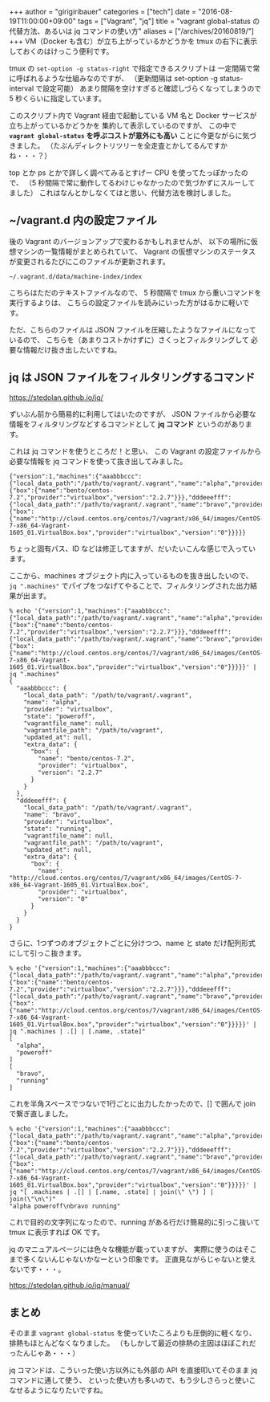 +++
author = "girigiribauer"
categories = ["tech"]
date = "2016-08-19T11:00:00+09:00"
tags = ["Vagrant", "jq"]
title = "vagrant global-status の代替方法、あるいは jq コマンドの使い方"
aliases = ["/archives/20160819/"]
+++
VM（Docker も含む）が立ち上がっているかどうかを tmux の右下に表示しておくのはけっこう便利です。

tmux の `set-option -g status-right` で指定できるスクリプトは
一定間隔で常に呼ばれるような仕組みなのですが、
（更新間隔は set-option -g status-interval で設定可能）
あまり間隔を空けすぎると確認しづらくなってしまうので 5 秒くらいに指定しています。

このスクリプト内で Vagrant 経由で起動している VM 名と Docker サービスが立ち上がっているかどうかを
集約して表示しているのですが、
この中で **`vagrant global-status` を呼ぶコストが意外にも高い** ことに今更ながらに気づきました。
（たぶんディレクトリツリーを全走査とかしてるんですかね・・・？）

top とか ps とかで詳しく調べてみるとすげー CPU を使ってたっぽかったので、
（5 秒間隔で常に動作してるわけじゃなかったので気づかずにスルーしてました）
これはなんとかしなくてはと思い、代替方法を検討しました。



## ~/vagrant.d 内の設定ファイル

後の Vagrant のバージョンアップで変わるかもしれませんが、
以下の場所に仮想マシンの一覧情報がまとめられていて、
Vagrant の仮想マシンのステータスが変更されるたびにこのファイルが更新されます。

    ~/.vagrant.d/data/machine-index/index

こちらはただのテキストファイルなので、
5 秒間隔で tmux から重いコマンドを実行するよりは、
こちらの設定ファイルを読みにいった方がはるかに軽いです。

ただ、こちらのファイルは JSON ファイルを圧縮したようなファイルになっているので、
こちらを（あまりコストかけずに）さくっとフィルタリングして
必要な情報だけ抜き出したいですね。



## jq は JSON ファイルをフィルタリングするコマンド

<https://stedolan.github.io/jq/>

ずいぶん前から簡易的に利用してはいたのですが、
JSON ファイルから必要な情報をフィルタリングなどするコマンドとして
**jq コマンド** というのがあります。

これは jq コマンドを使うところだ！と思い、
この Vagrant の設定ファイルから必要な情報を jq コマンドを使って抜き出してみました。

    {"version":1,"machines":{"aaabbbccc":{"local_data_path":"/path/to/vagrant/.vagrant","name":"alpha","provider":"virtualbox","state":"poweroff","vagrantfile_name":null,"vagrantfile_path":"/path/to/vagrant","updated_at":null,"extra_data":{"box":{"name":"bento/centos-7.2","provider":"virtualbox","version":"2.2.7"}}},"dddeeefff":{"local_data_path":"/path/to/vagrant/.vagrant","name":"bravo","provider":"virtualbox","state":"running","vagrantfile_name":null,"vagrantfile_path":"/path/to/vagrant","updated_at":null,"extra_data":{"box":{"name":"http://cloud.centos.org/centos/7/vagrant/x86_64/images/CentOS-7-x86_64-Vagrant-1605_01.VirtualBox.box","provider":"virtualbox","version":"0"}}}}}

ちょっと固有パス、ID などは修正してますが、だいたいこんな感じで入っています。

ここから、machines オブジェクト内に入っているものを抜き出したいので、
`jq ".machines"` でパイプをつなげてやることで、フィルタリングされた出力結果が出ます。

    % echo '{"version":1,"machines":{"aaabbbccc":{"local_data_path":"/path/to/vagrant/.vagrant","name":"alpha","provider":"virtualbox","state":"poweroff","vagrantfile_name":null,"vagrantfile_path":"/path/to/vagrant","updated_at":null,"extra_data":{"box":{"name":"bento/centos-7.2","provider":"virtualbox","version":"2.2.7"}}},"dddeeefff":{"local_data_path":"/path/to/vagrant/.vagrant","name":"bravo","provider":"virtualbox","state":"running","vagrantfile_name":null,"vagrantfile_path":"/path/to/vagrant","updated_at":null,"extra_data":{"box":{"name":"http://cloud.centos.org/centos/7/vagrant/x86_64/images/CentOS-7-x86_64-Vagrant-1605_01.VirtualBox.box","provider":"virtualbox","version":"0"}}}}}' | jq ".machines"
    {
      "aaabbbccc": {
        "local_data_path": "/path/to/vagrant/.vagrant",
        "name": "alpha",
        "provider": "virtualbox",
        "state": "poweroff",
        "vagrantfile_name": null,
        "vagrantfile_path": "/path/to/vagrant",
        "updated_at": null,
        "extra_data": {
          "box": {
            "name": "bento/centos-7.2",
            "provider": "virtualbox",
            "version": "2.2.7"
          }
        }
      },
      "dddeeefff": {
        "local_data_path": "/path/to/vagrant/.vagrant",
        "name": "bravo",
        "provider": "virtualbox",
        "state": "running",
        "vagrantfile_name": null,
        "vagrantfile_path": "/path/to/vagrant",
        "updated_at": null,
        "extra_data": {
          "box": {
            "name": "http://cloud.centos.org/centos/7/vagrant/x86_64/images/CentOS-7-x86_64-Vagrant-1605_01.VirtualBox.box",
            "provider": "virtualbox",
            "version": "0"
          }
        }
      }
    }

さらに、1つずつのオブジェクトごとに分けつつ、name と state だけ配列形式にして引っこ抜きます。

    % echo '{"version":1,"machines":{"aaabbbccc":{"local_data_path":"/path/to/vagrant/.vagrant","name":"alpha","provider":"virtualbox","state":"poweroff","vagrantfile_name":null,"vagrantfile_path":"/path/to/vagrant","updated_at":null,"extra_data":{"box":{"name":"bento/centos-7.2","provider":"virtualbox","version":"2.2.7"}}},"dddeeefff":{"local_data_path":"/path/to/vagrant/.vagrant","name":"bravo","provider":"virtualbox","state":"running","vagrantfile_name":null,"vagrantfile_path":"/path/to/vagrant","updated_at":null,"extra_data":{"box":{"name":"http://cloud.centos.org/centos/7/vagrant/x86_64/images/CentOS-7-x86_64-Vagrant-1605_01.VirtualBox.box","provider":"virtualbox","version":"0"}}}}}' | jq ".machines | .[] | [.name, .state]"
    [
      "alpha",
      "poweroff"
    ]
    [
      "bravo",
      "running"
    ]

これを半角スペースでつないで1行ごとに出力したかったので、[] で囲んで join で繋ぎ直しました。

    % echo '{"version":1,"machines":{"aaabbbccc":{"local_data_path":"/path/to/vagrant/.vagrant","name":"alpha","provider":"virtualbox","state":"poweroff","vagrantfile_name":null,"vagrantfile_path":"/path/to/vagrant","updated_at":null,"extra_data":{"box":{"name":"bento/centos-7.2","provider":"virtualbox","version":"2.2.7"}}},"dddeeefff":{"local_data_path":"/path/to/vagrant/.vagrant","name":"bravo","provider":"virtualbox","state":"running","vagrantfile_name":null,"vagrantfile_path":"/path/to/vagrant","updated_at":null,"extra_data":{"box":{"name":"http://cloud.centos.org/centos/7/vagrant/x86_64/images/CentOS-7-x86_64-Vagrant-1605_01.VirtualBox.box","provider":"virtualbox","version":"0"}}}}}' | jq "[ .machines | .[] | [.name, .state] | join(\" \") ] | join(\"\n\")"
    "alpha poweroff\nbravo running"

これで目的の文字列になったので、running がある行だけ簡易的に引っこ抜いて tmux に表示すれば OK です。

jq のマニュアルページには色々な機能が載っていますが、
実際に使うのはそこまで多くないんじゃないかなーという印象です。
正直見ながらじゃないと使えないです・・・。

<https://stedolan.github.io/jq/manual/>



## まとめ

そのまま `vagrant global-status` を使っていたころよりも圧倒的に軽くなり、
排熱もほとんどなくなりました。
（もしかして最近の排熱の主因はほぼこれだったんじゃあ・・・）

jq コマンドは、こういった使い方以外にも外部の API を直接叩いてそのまま jq コマンドに通して使う、
といった使い方も多いので、もう少しさらっと使いこなせるようになりたいですね。
